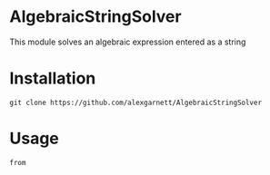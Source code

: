 # AlgebraicStringSolver
This module solves an algebraic expression entered as a string

# Installation
```
git clone https://github.com/alexgarnett/AlgebraicStringSolver
```

# Usage
```
from 
